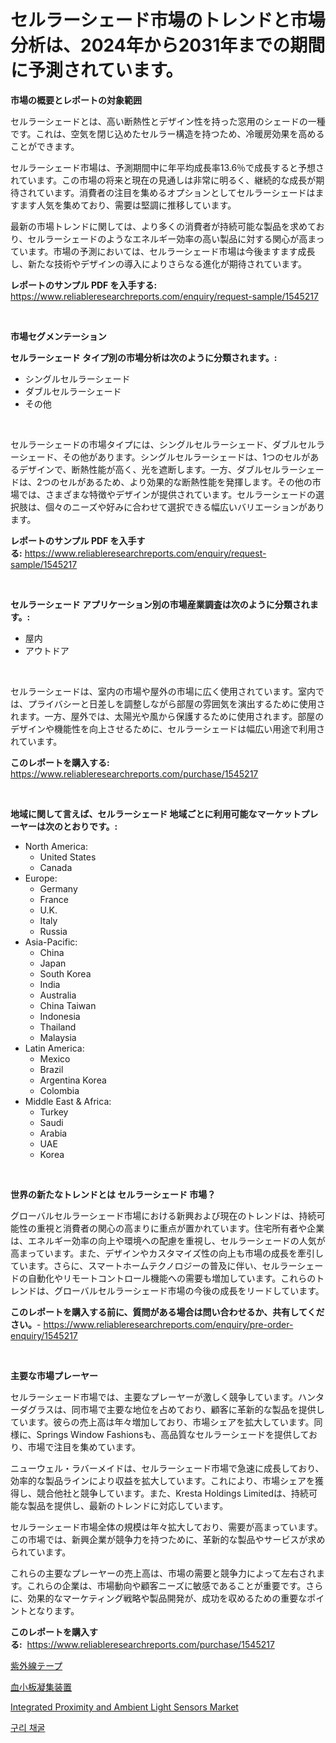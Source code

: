 <p><h1>セルラーシェード市場のトレンドと市場分析は、2024年から2031年までの期間に予測されています。</h1></p><p><strong>市場の概要とレポートの対象範囲</strong></p>
<p><p>セルラーシェードとは、高い断熱性とデザイン性を持った窓用のシェードの一種です。これは、空気を閉じ込めたセルラー構造を持つため、冷暖房効果を高めることができます。</p><p>セルラーシェード市場は、予測期間中に年平均成長率13.6％で成長すると予想されています。この市場の将来と現在の見通しは非常に明るく、継続的な成長が期待されています。消費者の注目を集めるオプションとしてセルラーシェードはますます人気を集めており、需要は堅調に推移しています。</p><p>最新の市場トレンドに関しては、より多くの消費者が持続可能な製品を求めており、セルラーシェードのようなエネルギー効率の高い製品に対する関心が高まっています。市場の予測においては、セルラーシェード市場は今後ますます成長し、新たな技術やデザインの導入によりさらなる進化が期待されています。</p></p>
<p><strong>レポートのサンプル PDF を入手する:</strong> <a href="https://www.reliableresearchreports.com/enquiry/request-sample/1545217">https://www.reliableresearchreports.com/enquiry/request-sample/1545217</a></p>
<p>&nbsp;</p>
<p><strong>市場セグメンテーション</strong></p>
<p><strong>セルラーシェード タイプ別の市場分析は次のように分類されます。:</strong></p>
<p><ul><li>シングルセルラーシェード</li><li>ダブルセルラーシェード</li><li>その他</li></ul></p>
<p>&nbsp;</p>
<p><p>セルラーシェードの市場タイプには、シングルセルラーシェード、ダブルセルラーシェード、その他があります。シングルセルラーシェードは、1つのセルがあるデザインで、断熱性能が高く、光を遮断します。一方、ダブルセルラーシェードは、2つのセルがあるため、より効果的な断熱性能を発揮します。その他の市場では、さまざまな特徴やデザインが提供されています。セルラーシェードの選択肢は、個々のニーズや好みに合わせて選択できる幅広いバリエーションがあります。</p></p>
<p><strong>レポートのサンプル PDF を入手する:</strong>&nbsp;<a href="https://www.reliableresearchreports.com/enquiry/request-sample/1545217">https://www.reliableresearchreports.com/enquiry/request-sample/1545217</a></p>
<p>&nbsp;</p>
<p><strong> セルラーシェード アプリケーション別の市場産業調査は次のように分類されます。:</strong></p>
<p><ul><li>屋内</li><li>アウトドア</li></ul></p>
<p>&nbsp;</p>
<p><p>セルラーシェードは、室内の市場や屋外の市場に広く使用されています。室内では、プライバシーと日差しを調整しながら部屋の雰囲気を演出するために使用されます。一方、屋外では、太陽光や風から保護するために使用されます。部屋のデザインや機能性を向上させるために、セルラーシェードは幅広い用途で利用されています。</p></p>
<p><strong>このレポートを購入する:</strong>&nbsp; <a href="https://www.reliableresearchreports.com/purchase/1545217">https://www.reliableresearchreports.com/purchase/1545217</a></p>
<p>&nbsp;</p>
<p><strong>地域に関して言えば、セルラーシェード 地域ごとに利用可能なマーケットプレーヤーは次のとおりです。:</strong></p>
<p><ul>
    <li>
        North America:
        <ul>
            <li>United States</li>
            <li>Canada</li>
        </ul>
    </li>
    <li>
        Europe:
        <ul>
            <li>Germany</li>
            <li>France</li>
            <li>U.K.</li>
            <li>Italy</li>
            <li>Russia</li>
        </ul>
    </li>
    <li>
        Asia-Pacific:
        <ul>
            <li>China</li>
            <li>Japan</li>
            <li>South Korea</li>
            <li>India</li>
            <li>Australia</li>
            <li>China Taiwan</li>
            <li>Indonesia</li>
            <li>Thailand</li>
            <li>Malaysia</li>
        </ul>
    </li>
    <li>
        Latin America:
        <ul>
            <li>Mexico</li>
            <li>Brazil</li>
            <li>Argentina Korea</li>
            <li>Colombia</li>
        </ul>
    </li>
    <li>
        Middle East & Africa:
        <ul>
            <li>Turkey</li>
            <li>Saudi</li>
            <li>Arabia</li>
            <li>UAE</li>
            <li>Korea</li>
        </ul>
    </li>
    </ul></p>
<p>&nbsp;</p>
<p><strong>世界の新たなトレンドとは セルラーシェード 市場？</strong></p>
<p><p>グローバルセルラーシェード市場における新興および現在のトレンドは、持続可能性の重視と消費者の関心の高まりに重点が置かれています。住宅所有者や企業は、エネルギー効率の向上や環境への配慮を重視し、セルラーシェードの人気が高まっています。また、デザインやカスタマイズ性の向上も市場の成長を牽引しています。さらに、スマートホームテクノロジーの普及に伴い、セルラーシェードの自動化やリモートコントロール機能への需要も増加しています。これらのトレンドは、グローバルセルラーシェード市場の今後の成長をリードしています。</p></p>
<p><strong>このレポートを購入する前に、質問がある場合は問い合わせるか、共有してください。</strong>- <a href="https://www.reliableresearchreports.com/enquiry/pre-order-enquiry/1545217">https://www.reliableresearchreports.com/enquiry/pre-order-enquiry/1545217</a></p>
<p>&nbsp;</p>
<p><strong>主要な市場プレーヤー</strong></p>
<p><p>セルラーシェード市場では、主要なプレーヤーが激しく競争しています。ハンターダグラスは、同市場で主要な地位を占めており、顧客に革新的な製品を提供しています。彼らの売上高は年々増加しており、市場シェアを拡大しています。同様に、Springs Window Fashionsも、高品質なセルラーシェードを提供しており、市場で注目を集めています。</p><p>ニューウェル・ラバーメイドは、セルラーシェード市場で急速に成長しており、効率的な製品ラインにより収益を拡大しています。これにより、市場シェアを獲得し、競合他社と競争しています。また、Kresta Holdings Limitedは、持続可能な製品を提供し、最新のトレンドに対応しています。</p><p>セルラーシェード市場全体の規模は年々拡大しており、需要が高まっています。この市場では、新興企業が競争力を持つために、革新的な製品やサービスが求められています。</p><p>これらの主要なプレーヤーの売上高は、市場の需要と競争力によって左右されます。これらの企業は、市場動向や顧客ニーズに敏感であることが重要です。さらに、効果的なマーケティング戦略や製品開発が、成功を収めるための重要なポイントとなります。</p></p>
<p><strong>このレポートを購入する:</strong>&nbsp;&nbsp;<a href="https://www.reliableresearchreports.com/purchase/1545217">https://www.reliableresearchreports.com/purchase/1545217</a></p>
<p><p><a href="https://medium.com/@victor.sharp87978/uv-%E3%83%86%E3%83%BC%E3%83%97%E5%B8%82%E5%A0%B4%E8%AA%BF%E6%9F%BB%E3%83%AC%E3%83%9D%E3%83%BC%E3%83%88-%E3%81%9D%E3%81%AE%E6%AD%B4%E5%8F%B2%E3%81%8A%E3%82%88%E3%81%B32024%E5%B9%B4%E3%81%8B%E3%82%892031%E5%B9%B4%E3%81%BE%E3%81%A7%E3%81%AE%E4%BA%88%E6%B8%AC-5f0fae63291d">紫外線テープ</a></p><p><a href="https://medium.com/@nicolasrown5/%E8%A1%80%E5%B0%8F%E6%9D%BF%E5%87%9D%E9%9B%86%E8%A3%85%E7%BD%AE%E5%B8%82%E5%A0%B4%E5%B1%95%E6%9C%9B-%E7%94%A3%E6%A5%AD%E6%A6%82%E8%A6%81%E3%81%A8%E4%BA%88%E6%B8%AC-2024%E5%B9%B4%E3%81%8B%E3%82%892031%E5%B9%B4-2ce55ad19e8e">血小板凝集装置</a></p><p><a href="https://github.com/Sinjinluong3e0awx2m195k76/Market-Research-Report-List-1/blob/main/integrated-proximity-and-ambient-light-sensors-market.md">Integrated Proximity and Ambient Light Sensors Market</a></p><p><a href="https://github.com/darrellockm3ytan895656/Market-Research-Report-List-1/blob/main/868080712938.md">구리 채굴</a></p></p>